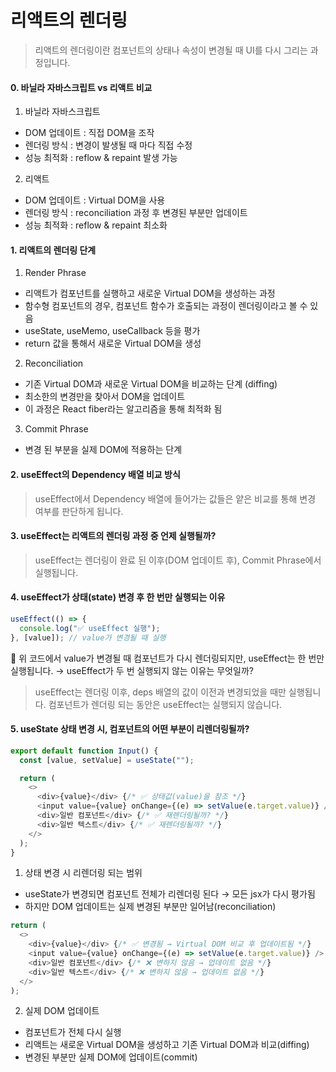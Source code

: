 # 리액트의 렌더링

> 리액트의 렌더링이란 컴포넌트의 상태나 속성이 변경될 때 UI를 다시 그리는 과정입니다.

#### 0. 바닐라 자바스크립트 vs 리액트 비교

1. 바닐라 자바스크립트

- DOM 업데이트 : 직접 DOM을 조작
- 렌더링 방식 : 변경이 발생될 때 마다 직접 수정
- 성능 최적화 : reflow & repaint 발생 가능

2. 리액트

- DOM 업데이트 : Virtual DOM을 사용
- 렌더링 방식 : reconciliation 과정 후 변경된 부분만 업데이트
- 성능 최적화 : reflow & repaint 최소화

#### 1. 리액트의 렌더링 단계

1. Render Phrase

- 리액트가 컴포넌트를 실행하고 새로운 Virtual DOM을 생성하는 과정
- 함수형 컴포넌트의 경우, 컴포넌트 함수가 호출되는 과정이 렌더링이라고 볼 수 있음
- useState, useMemo, useCallback 등을 평가
- return 값을 통해서 새로운 Virtual DOM을 생성

2. Reconciliation

- 기존 Virtual DOM과 새로운 Virtual DOM을 비교하는 단계 (diffing)
- 최소한의 변경만을 찾아서 DOM을 업데이트
- 이 과정은 React fiber라는 알고리즘을 통해 최적화 됨

3. Commit Phrase

- 변경 된 부분을 실제 DOM에 적용하는 단계

#### 2. useEffect의 Dependency 배열 비교 방식

> useEffect에서 Dependency 배열에 들어가는 값들은 얕은 비교를 통해 변경 여부를 판단하게 됩니다.

#### 3. useEffect는 리액트의 렌더링 과정 중 언제 실행될까?

> useEffect는 렌더링이 완료 된 이후(DOM 업데이트 후), Commit Phrase에서 실행됩니다.

#### 4. useEffect가 상태(state) 변경 후 한 번만 실행되는 이유

```javascript
useEffect(() => {
  console.log("✅ useEffect 실행");
}, [value]); // value가 변경될 때 실행
```

📌 위 코드에서 value가 변경될 때 컴포넌트가 다시 렌더링되지만, useEffect는 한 번만 실행됩니다.
→ useEffect가 두 번 실행되지 않는 이유는 무엇일까?

> useEffect는 렌더링 이후, deps 배열의 값이 이전과 변경되었을 때만 실행됩니다. 컴포넌트가 렌더링 되는 동안은 useEffect는 실행되지 않습니다.

#### 5. useState 상태 변경 시, 컴포넌트의 어떤 부분이 리렌더링될까?

```javascript
export default function Input() {
  const [value, setValue] = useState("");

  return (
    <>
      <div>{value}</div> {/* ✅ 상태값(value)을 참조 */}
      <input value={value} onChange={(e) => setValue(e.target.value)} />
      <div>일반 컴포넌트</div> {/* ✅ 재렌더링될까? */}
      <div>일반 텍스트</div> {/* ✅ 재렌더링될까? */}
    </>
  );
}
```

1. 상태 변경 시 리렌더링 되는 범위

- useState가 변경되면 컴포넌트 전체가 리렌더링 된다 → 모든 jsx가 다시 평가됨
- 하지만 DOM 업데이트는 실제 변경된 부분만 일어남(reconciliation)

```javascript
return (
  <>
    <div>{value}</div> {/* ✅ 변경됨 → Virtual DOM 비교 후 업데이트됨 */}
    <input value={value} onChange={(e) => setValue(e.target.value)} />
    <div>일반 컴포넌트</div> {/* ❌ 변하지 않음 → 업데이트 없음 */}
    <div>일반 텍스트</div> {/* ❌ 변하지 않음 → 업데이트 없음 */}
  </>
);
```

2. 실제 DOM 업데이트

- 컴포넌트가 전체 다시 실행
- 리액트는 새로운 Virtual DOM을 생성하고 기존 Virtual DOM과 비교(diffing)
- 변경된 부분만 실제 DOM에 업데이트(commit)
